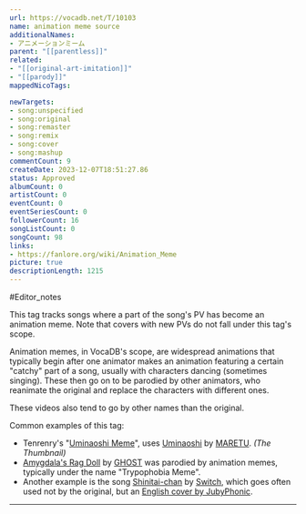 ```yaml
---
url: https://vocadb.net/T/10103
name: animation meme source
additionalNames: 
- アニメーションミーム
parent: "[[parentless]]"
related:
- "[[original-art-imitation]]"
- "[[parody]]"
mappedNicoTags:

newTargets:
- song:unspecified
- song:original
- song:remaster
- song:remix
- song:cover
- song:mashup
commentCount: 9
createDate: 2023-12-07T18:51:27.86
status: Approved
albumCount: 0
artistCount: 0
eventCount: 0
eventSeriesCount: 0
followerCount: 16
songListCount: 0
songCount: 98
links: 
- https://fanlore.org/wiki/Animation_Meme
picture: true
descriptionLength: 1215
---
```


#Editor_notes

This tag tracks songs where a part of the song's PV has become an animation meme. Note that covers with new PVs do not fall under this tag's scope.
 
Animation memes, in VocaDB's scope, are widespread animations that typically begin after one animator makes an animation featuring a certain "catchy" part of a song, usually with characters dancing (sometimes singing). These then go on to be parodied by other animators, who reanimate the original and replace the characters with different ones.

These videos also tend to go by other names than the original. 

Common examples of this tag:
* Tenrenry's "[Uminaoshi Meme](https://www.youtube.com/watch?v=bNw2vfFfcQE&pp=ygUOdW1pbmFvc2hpIG1lbWU%3D)", uses [Uminaoshi](https://vocadb.net/S/166095) by [MARETU](https://vocadb.net/Ar/1665). *(The Thumbnail)*
* [Amygdala's Rag Doll](https://vocadb.net/S/137139) by [GHOST](https://vocadb.net/Ar/26895) was parodied by animation memes, typically under the name "Trypophobia Meme".
* Another example is the song [Shinitai-chan](https://vocadb.net/S/57096) by [Switch](https://vocadb.net/Ar/5504), which goes often used not by the original, but an [English cover by JubyPhonic](https://www.youtube.com/watch?v=ucsadKDNTQA).

---

